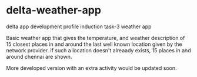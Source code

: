# delta-weather-app

delta app development profile induction task-3 weather app

Basic weather app that gives the temperature, and weather description of 15 closest places in and around the last well known location given by the network provider. if such a location doesn't alreaady exists, 15 places in and around chennai are shown.

More developed version with an extra activity would be updated soon.
